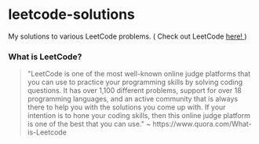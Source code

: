 # leetcode-solutions
My solutions to various LeetCode problems. ( Check out LeetCode <a href="https://leetcode.com/problemset/all"> here! </a> )


<h3> What is LeetCode? </h3>
<blockquote cite="https://www.quora.com/What-is-Leetcode"> 
"LeetCode is one of the most well-known online judge platforms that you can use to practice your programming skills by solving coding questions. It has over 1,100 different problems, support for over 18 programming languages, and an active community that is always there to help you with the solutions you come up with. If your intention is to hone your coding skills, then this online judge platform is one of the best that you can use." ~  https://www.quora.com/What-is-Leetcode
</blockquote>

